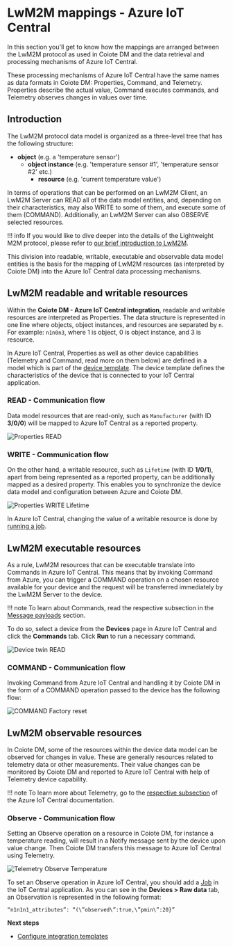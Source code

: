 # LwM2M mappings - Azure IoT Central

In this section you'll get to know how the mappings are arranged between the LwM2M protocol as used in Coiote DM and the data retrieval and processing mechanisms of Azure IoT Central.

These processing mechanisms of Azure IoT Central have the same names as data formats in Coiote DM: Properties, Command, and Telemetry. Properties describe the actual value, Command executes commands, and Telemetry observes changes in values over time.

## Introduction

The LwM2M protocol data model is organized as a three-level tree that has the following structure:

 - **object** (e.g. a 'temperature sensor')
    - **object instance** (e.g. 'temperature sensor #1', 'temperature sensor #2' etc.)
        - **resource** (e.g. 'current temperature value')

In terms of operations that can be performed on an LwM2M Client, an LwM2M Server can READ all of the data model entities, and, depending on their characteristics, may also WRITE to some of them, and execute some of them (COMMAND). Additionally, an LwM2M Server can also OBSERVE selected resources.

!!! info
    If you would like to dive deeper into the details of the Lightweight M2M protocol, please refer to [our brief introduction to LwM2M](https://avsystem.github.io/Anjay-doc/LwM2M.html).

This division into readable, writable, executable and observable data model entities is the basis for the mapping of LwM2M resources (as interpreted by Coiote DM) into the Azure IoT Central data processing mechanisms.

## LwM2M readable and writable resources

Within the **Coiote DM - Azure IoT Central integration**, readable and writable resources are interpreted as Properties. The data structure is represented in one line where objects, object instances, and resources are separated by `n`. For example: `n1n0n3`, where 1 is object, 0 is object instance, and 3 is resource.

In Azure IoT Central, Properties as well as other device capabilities (Telemetry and Command, read more on them below) are defined in a model which is part of the [device template](https://docs.microsoft.com/en-us/azure/iot-central/core/concepts-device-templates). The device template defines the characteristics of the device that is connected to your IoT Central application.

### READ - Communication flow

Data model resources that are read-only, such as `Manufacturer` (with ID **3/0/0**) will be mapped to Azure IoT Central as a reported property.

![Properties READ](images/Properties.png "READ Manufacturer")

### WRITE - Communication flow

On the other hand, a writable resource, such as `Lifetime` (with ID **1/0/1**), apart from being represented as a reported property, can be additionally mapped as a desired property. This enables you to synchronize the device data model and configuration between Azure and Coiote DM.

![Properties WRITE Lifetime](images/Properties-WRITE.png "WRITE Lifetime")

In Azure IoT Central, changing the value of a writable resource is done by [running a job](https://docs.microsoft.com/en-us/azure/iot-central/core/howto-manage-devices-in-bulk).

## LwM2M executable resources

As a rule, LwM2M resources that can be executable translate into Commands in Azure IoT Central. This means that by invoking Command from Azure, you can trigger a COMMAND operation on a chosen resource available for your device and the request will be transferred immediately by the LwM2M Server to the device.

!!! note
    To learn about Commands, read the respective subsection in the [Message payloads](https://docs.microsoft.com/en-us/azure/iot-central/core/concepts-telemetry-properties-commands#commands) section.

To do so, select a device from the **Devices** page in Azure IoT Central and click the **Commands** tab. Click **Run** to run a necessary command.

![Device twin READ](images/commands.png "Commands tab")

### COMMAND - Communication flow

Invoking Command from Azure IoT Central and handling it by Coiote DM in the form of a COMMAND operation passed to the device has the following flow:

![COMMAND Factory reset](images/Command.png "COMMAND Factory reset")

## LwM2M observable resources

In Coiote DM, some of the resources within the device data model can be observed for changes in value. These are generally resources related to telemetry data or other measurements. Their value changes can be monitored by Coiote DM and reported to Azure IoT Central with help of Telemetry device capability.

!!! note
    To learn more about Telemetry, go to the [respective subsection](https://docs.microsoft.com/en-us/azure/iot-central/core/concepts-telemetry-properties-commands#telemetry) of the Azure IoT Central documentation.

### Observe - Communication flow

Setting an Observe operation on a resource in Coiote DM, for instance a temperature reading, will result in a Notify message sent by the device upon value change. Then Coiote DM transfers this message to Azure IoT Central using Telemetry.

![Telemetry Observe Temperature](images/Telemetry.png "Observe Temperature")

To set an Observe operation in Azure IoT Central, you should add a [Job](Azure_IoT_Integration_Guide/Azure_IoT_Central_integration/Set_an_Observation.html#set-up-an-observation) in the IoT Central application. As you can see in the **Devices > Raw data** tab, an Observation is represented in the following format:

```
“n1n1n1_attributes”: “(\”observed\”:true,\”pmin\”:20}”
```

**Next steps**
* [Configure integration templates](https://iotdevzone.avsystem.com/docs/Azure_IoT_Integration_Guide/Configure_integration_templates/Azure_integration_templates/)
